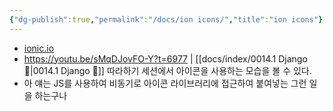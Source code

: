 ```yaml
---
{"dg-publish":true,"permalink":"/docs/ion icons/","title":"ion icons"}
---
```


- [ionic.io](https://ionic.io/ionicons)
- https://youtu.be/sMqDJovFO-Y?t=6977 | [[docs/index/0014.1 Django 🎈\|0014.1 Django 🎈]] 따라하기 세션에서 아이콘을 사용하는 모습을 볼 수 있다.
- 아 얘는 JS를 사용하여 비동기로 아이콘 라이브러리에 접근하여 붙여넣는 그런 일을 하는구나
